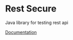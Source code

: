 # Rest Secure
Java library for testing rest api

[Documentation](https://github.com/vmusatov/rest-secure/wiki/Documentation)
